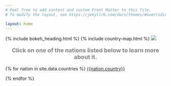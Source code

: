 ```yaml
---
# Feel free to add content and custom Front Matter to this file.
# To modify the layout, see https://jekyllrb.com/docs/themes/#overriding-theme-defaults

layout: home
---
```

{% include bokeh_heading.html %}
{% include country-map.html %}
<img class="heatmap-static" src="{{site.baseurl}}/assets/img/heatmap-static.png">
<div class="hidden-on-desktop country-list"> 
<p style="font-size:18px; font-weight:bold;color:gray; text-align:center">Click on one of the nations listed below to learn more about it.</p>
{% for nation in site.data.countries %}
<a href="{{site.baseurl}}/countries/{{nation.country|downcase}}" target="_blank">{{nation.country}}</a>

{% endfor %}

</div>